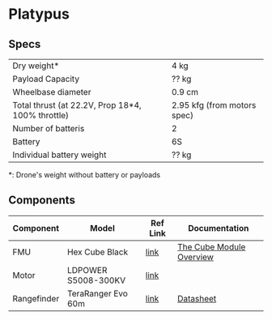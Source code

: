 # Platypus

## Specs

|                                                   |                             |
|---------------------------------------------------|-----------------------------|
| Dry weight*                                       | 4 kg                        |
| Payload Capacity                                  | ?? kg                       |
| Wheelbase diameter                                | 0.9 cm                      |
| Total thrust (at 22.2V, Prop 18*4, 100% throttle) | 2.95 kfg (from motors spec) |
| Number of batteris                                | 2                           |
| Battery                                           | 6S                          |
| Individual battery weight                         | ?? kg                       |

*: Drone's weight without battery or payloads


## Components

| Component   | Model               | Ref Link                                                                                                                                       | Documentation                                                                                                                                                     |
|-------------|---------------------|------------------------------------------------------------------------------------------------------------------------------------------------|-------------------------------------------------------------------------------------------------------------------------------------------------------------------|
| FMU         | Hex Cube Black      | [link](https://docs.px4.io/main/en/flight_controller/pixhawk-2.html)                                                                           | [The Cube Module Overview](https://docs.cubepilot.org/user-guides/autopilot/the-cube-module-overview)                                                             |
| Motor       | LDPOWER S5008-300KV | [link](https://web.archive.org/web/20241109090913/https://www.rc-terminal.de/S5008-300KV-O58mm-Brushless-Motor-fuer-Multirotor-Copter-S-Serie) |                                                                                                                                                                   |
| Rangefinder | TeraRanger Evo 60m  | [link](https://www.mouser.de/ProductDetail/Terabee/TR-EVO-60M-I2C?qs=OTrKUuiFdkY40qKbhIyQcg%3D%3D)                                             | [Datasheet](www.mouser.com/datasheet/2/944/TeraRanger-Evo-60m-Specification-sheet-3-1729032.pdf?srsltid=AfmBOooiM_KfYHpyFWsls1JjCFZPLYq4AXBM0fgi5hAVWOufjQF-uBx1) |
